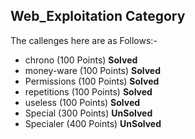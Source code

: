 ## Web_Exploitation Category

The callenges here are as Follows:-
  * chrono (100 Points) **Solved**
  * money-ware (100 Points) **Solved**
  * Permissions (100 Points) **Solved**
  * repetitions (100 Points) **Solved**
  * useless (100 Points) **Solved**
  * Special (300 Points) **UnSolved**
  * Specialer (400 Points) **UnSolved**


